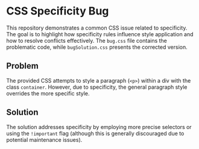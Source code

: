 # CSS Specificity Bug

This repository demonstrates a common CSS issue related to specificity. The goal is to highlight how specificity rules influence style application and how to resolve conflicts effectively.  The `bug.css` file contains the problematic code, while `bugSolution.css` presents the corrected version.

## Problem

The provided CSS attempts to style a paragraph (`<p>`) within a div with the class `container`. However, due to specificity, the general paragraph style overrides the more specific style.

## Solution

The solution addresses specificity by employing more precise selectors or using the `!important` flag (although this is generally discouraged due to potential maintenance issues).
